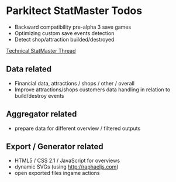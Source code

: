 # Parkitect StatMaster Todos


* Backward compatibility pre-alpha 3 save games
* Optimizing custom save events detection
* Detect shop/attraction builded/destroyed

[Technical StatMaster Thread](https://parkitectnexus.com/forum/4-modding-technical/12-statmaster)

## Data related
* Financial data, attractions / shops / other / overall
* Improve attractions/shops customers data handling in relation to build/destroy events

## Aggregator related
* prepare data for different overview / filtered outputs

## Export / Generator related
* HTML5 / CSS 2.1 / JavaScript for overviews
* dynamic SVGs (using http://raphaeljs.com)
* open exported files ingame actions
